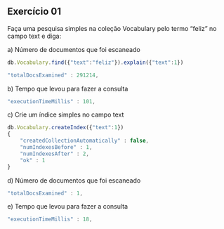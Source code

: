 ## Exercício 01

Faça uma pesquisa simples na coleção Vocabulary pelo termo “feliz” no campo text e diga:

a) Número de documentos que foi escaneado

```javascript
db.Vocabulary.find({"text":"feliz"}).explain({"text":1})

"totalDocsExamined" : 291214,
```

b) Tempo que levou para fazer a consulta

```javascript
"executionTimeMillis" : 101,
```

c) Crie um índice simples no campo text

```javascript
db.Vocabulary.createIndex({"text":1})
{
	"createdCollectionAutomatically" : false,
	"numIndexesBefore" : 1,
	"numIndexesAfter" : 2,
	"ok" : 1
}
```
d) Número de documentos que foi escaneado

```javascript
"totalDocsExamined" : 1,
```

e) Tempo que levou para fazer a consulta

```javascript
"executionTimeMillis" : 18,
```
